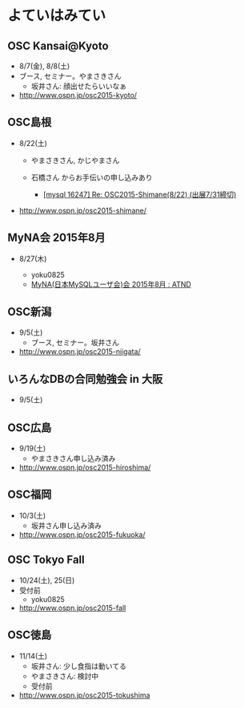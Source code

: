 # よていはみてい

## OSC Kansai@Kyoto

* 8/7(金), 8/8(土)
* ブース, セミナー。やまさきさん
  * 坂井さん: 顔出せたらいいなぁ
* http://www.ospn.jp/osc2015-kyoto/


## OSC島根

* 8/22(土)
  * やまさきさん, かじやまさん
  * 石橋さん からお手伝いの申し込みあり

    * [[mysql 16247] Re: OSC2015-Shimane(8/22) (出展7/31締切)](http://mysql.gr.jp/mysqlml/mysql/msg/16247)

* http://www.ospn.jp/osc2015-shimane/


## MyNA会 2015年8月

* 8/27(木)

  * yoku0825
  * [MyNA(日本MySQLユーザ会)会 2015年8月 : ATND](https://atnd.org/events/68323)


## OSC新潟

* 9/5(土)
  * ブース, セミナー。坂井さん
* http://www.ospn.jp/osc2015-niigata/


## いろんなDBの合同勉強会 in 大阪

* 9/5(土)


## OSC広島

* 9/19(土)
  * やまさきさん申し込み済み
* http://www.ospn.jp/osc2015-hiroshima/


## OSC福岡

* 10/3(土)
  * 坂井さん申し込み済み
* http://www.ospn.jp/osc2015-fukuoka/


## OSC Tokyo Fall

* 10/24(土), 25(日)
* 受付前
  * yoku0825
* http://www.ospn.jp/osc2015-fall


## OSC徳島

* 11/14(土)
  * 坂井さん: 少し食指は動いてる
  * やまさきさん: 検討中
  * 受付前
* http://www.ospn.jp/osc2015-tokushima
